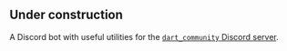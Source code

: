 ## Under construction

A Discord bot with useful utilities for the
[`dart_community` Discord server][discord].

[discord]: https://dartcommunity.dev/discord
